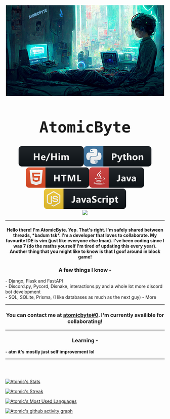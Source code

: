<div align="center">
  <img src="https://github.com/Atom1cByte/Atom1cByte/blob/main/assets/Banner.jpg">
  <h1 style="font-family: monospace; font-weight: bold; font-size: 5vw">AtomicByte</h1>
  <img src="https://raw.githubusercontent.com/MikeCodesDotNET/ColoredBadges/master/svg/pronouns/hehim.svg"><img src='https://raw.githubusercontent.com/MikeCodesDotNET/ColoredBadges/master/svg/dev/languages/python.svg'><img src='https://raw.githubusercontent.com/MikeCodesDotNET/ColoredBadges/master/svg/dev/languages/html.svg'><img src='https://raw.githubusercontent.com/MikeCodesDotNET/ColoredBadges/master/svg/dev/languages/java.svg'><img src='https://raw.githubusercontent.com/MikeCodesDotNET/ColoredBadges/master/svg/dev/languages/js.svg'>
	<br/>
	<a href="https://blog.atomicbyte.tk"><img src="https://img.shields.io/badge/Blog-2962FF?style=for-the-badge&logo=hashnode&logoColor=white"/></a>
  <hr/>
  <h4>Hello there! I'm AtomicByte. Yep. That's right. I'm safely shared between threads, *badum tsk*. I'm a developer that loves to collaborate. My favourite IDE is vim (just like everyone else lmao). I've been coding since I was 7 (do the maths yourself I'm tired of updating this every year). Another thing that you might like to know is that I goof around in block game!</h4>
	<h3>A few things I know - </h3>
	</div>
	- Django, Flask and FastAPI <br/>
	- Discord.py, Pycord, Disnake, interactions.py and a whole lot more discord bot development<br/>
	- SQL, SQLite, Prisma, (I like databases as much as the next guy)
	- More

<hr/>
<div align="center">
	<h3>You can contact me at <a href='https://discord.com/users/704912145443323934'>atomicbyte#0</a>. I'm currently availible for collaborating!</h3>
	<hr/>
	<h3>Learning - </h3>
</div>
<b>
	- atm it's mostly just self improvement lol
</b>
<hr/>
<br/>
<br/>

[![Atomic's Stats](https://github-readme-stats.vercel.app/api?username=Atom1cByte&show_icons=true&theme=radical)](https://blog.atomicbyte.tk/)

[![Atomic's Streak](https://github-readme-streak-stats.herokuapp.com?user=Atom1cByte&theme=radical&date_format=M%20j%5B%2C%20Y%5D)](https://blog.atomicbyte.tk/)

[![Atomic's Most Used Languages](https://github-readme-stats.vercel.app/api/top-langs/?username=Atom1cByte&layout=compact&theme=radical)](https://blog.atomicbyte.tk/)

[![Atomic's github activity graph](https://activity-graph.herokuapp.com/graph?username=Atom1cByte&bg_color=2d2d2d&color=e54949&line=00fff6&point=edffe5&area=true&hide_border=true)](https://blog.atomicbyte.tk/)
